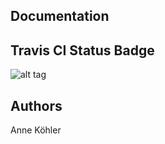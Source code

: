 Documentation
-------------



Travis CI Status Badge
----------------------
![alt tag](https://travis-ci.org/makersacademy/airport_challenge.svg?branch=master)



Authors
-------
Anne Köhler
